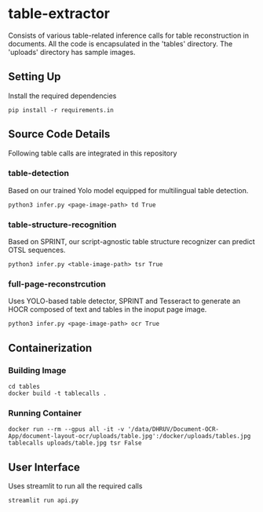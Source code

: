 # table-extractor
Consists of various table-related inference calls for table reconstruction in documents. 
All the code is encapsulated in the 'tables' directory.
The 'uploads' directory has sample images.


## Setting Up
Install the required dependencies
```commandline
pip install -r requirements.in
```

## Source Code Details
Following table calls are integrated in this repository

### table-detection
Based on our trained Yolo model equipped for multilingual table detection. 

```commandline
python3 infer.py <page-image-path> td True
```

### table-structure-recognition
Based on SPRINT, our script-agnostic table structure recognizer can predict OTSL sequences.

```commandline
python3 infer.py <table-image-path> tsr True
```

### full-page-reconstrcution
Uses YOLO-based table detector, SPRINT and Tesseract to generate an HOCR composed of text and tables in the inoput page image.

```commandline
python3 infer.py <page-image-path> ocr True
```


## Containerization

### Building Image
```
cd tables
docker build -t tablecalls .
```

### Running Container
```
docker run --rm --gpus all -it -v '/data/DHRUV/Document-OCR-App/document-layout-ocr/uploads/table.jpg':/docker/uploads/tables.jpg tablecalls uploads/table.jpg tsr False
```

## User Interface
Uses streamlit to run all the required calls

```commandline
streamlit run api.py
```